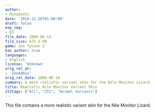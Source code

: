 ```yaml
---
author:
- Mikaboshi
date: '2024-11-26T01:00:00'
draft: false
exp_req:
- ES
file_date: 2006-06-14
file_size: 475.5 KB
game: Zoo Tycoon 2
has_author: true
languages:
- English
license: 'Unknown'
orig_rel_at:
- 'ZooAdmin'
orig_rel_date: 2006-06-14
summary: A more realistic variant skin for the Nile Monitor Lizard.
title: Realistic Nile Monitor Variant Skin
zt2tags: ["All", "ZT2", "Animal Variants"]
---
```

This file contains a more realistic variant skin for the Nile Monitor Lizard.
